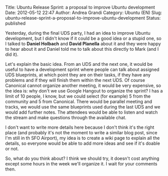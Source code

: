 Title: Ubuntu Release Sprint: a proposal to improve Ubuntu development
Date: 2012-05-12 22:47
Author: Andrea Grandi
Category: Ubuntu (EN)
Slug: ubuntu-release-sprint-a-proposal-to-improve-ubuntu-development
Status: published

Yesterday, during the final UDS party, I had an idea to improve Ubuntu
development, but I didn't know if it could be a good idea or a stupid
one, so I talked to **Daniel Holbach** and **David Planella** about it
and they were happy to hear about it and Daniel told me to talk about
this directly to Mark (and I did it).

Let's explain the basic idea. From an UDS and the next one, it would be
useful to have a development sprint where people can talk about assigned
UDS blueprints, at which point they are on their tasks, if they have any
problems and if they will finish them within the next UDS. Of course
Canonical cannot organize another meeting, it would be very expensive,
so the idea is: why don't we use Google Hangout to organize the sprint?
I has a limit of 10 people, I know, but we could select (for example) 5
from the community and 5 from Canonical. There would be parallel meeting
and tracks, we would use the same blueprints used during the last UDS
and we would add further notes. The attendees would be able to listen
and watch the stream and make questions through the available chat.

I don't want to write more details here because I don't think it's the
right place (and probably it's not the moment to write a similar blog
post, since I'm still in th SFO Airport), my idea is to create a wiki
page to explain all the details, so everyone would be able to add more
ideas and see if it's doable or not.

So, what do you think about? I think we should try, it doesn't cost
anything except some hours in the week we'll organize it. I wait for
your comments then.
